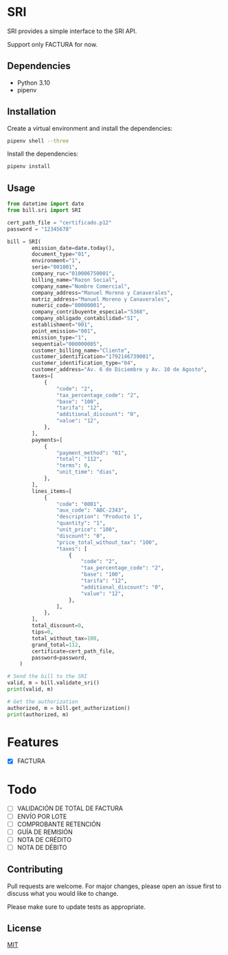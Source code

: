 # SRI 

SRI provides a simple interface to the SRI API.

Support only FACTURA for now.


## Dependencies

- Python 3.10
- pipenv

## Installation

Create a virtual environment and install the dependencies:

```bash
pipenv shell --three
```

Install the dependencies:

```bash
pipenv install 
```

## Usage

```python
from datetime import date
from bill.sri import SRI

cert_path_file = "certificado.p12"
password = "12345678"

bill = SRI(
        emission_date=date.today(),
        document_type="01",
        environment="1",
        serie="001001",
        company_ruc="010006750001",
        billing_name="Razon Social",
        company_name="Nombre Comercial",
        company_address="Manuel Moreno y Canaverales",
        matriz_address="Manuel Moreno y Canaverales",
        numeric_code="00000001",
        company_contribuyente_especial="5368",
        company_obligado_contabilidad="SI",
        establishment="001",
        point_emission="001",
        emission_type="1",
        sequential="000000005",
        customer_billing_name="Cliente",
        customer_identification="1792146739001",
        customer_identification_type="04",
        customer_address="Av. 6 de Diciembre y Av. 10 de Agosto",
        taxes=[
            {
                "code": "2",
                "tax_percentage_code": "2",
                "base": "100",
                "tarifa": "12",
                "additional_discount": "0",
                "value": "12",
            },
        ],
        payments=[
            {
                "payment_method": "01",
                "total": "112",
                "terms": 0,
                "unit_time": "dias",
            },
        ],
        lines_items=[
            {
                "code": "0001",
                "aux_code": "ABC-2343",
                "description": "Producto 1",
                "quantity": "1",
                "unit_price": "100",
                "discount": "0",
                "price_total_without_tax": "100",
                "taxes": [
                    {
                        "code": "2",
                        "tax_percentage_code": "2",
                        "base": "100",
                        "tarifa": "12",
                        "additional_discount": "0",
                        "value": "12",
                    },
                ],
            },
        ],
        total_discount=0,
        tips=0,
        total_without_tax=100,
        grand_total=112,
        certificate=cert_path_file,
        password=password,
    )

# Send the bill to the SRI
valid, m = bill.validate_sri()
print(valid, m)

# Get the authorization
authorized, m = bill.get_authorization()
print(authorized, m)

```
# Features

- [x] FACTURA

# Todo

- [ ] VALIDACIÓN DE TOTAL DE FACTURA
- [ ] ENVÍO POR LOTE
- [ ] COMPROBANTE RETENCIÓN
- [ ] GUÍA DE REMISIÓN
- [ ] NOTA DE CRÉDITO
- [ ] NOTA DE DÉBITO

## Contributing

Pull requests are welcome. For major changes, please open an issue first
to discuss what you would like to change.

Please make sure to update tests as appropriate.

## License

[MIT](https://choosealicense.com/licenses/mit/)